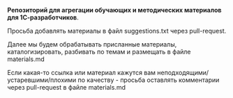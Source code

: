 **Репозиторий для агрегации обучающих и методических материалов для 1С-разработчиков**. 

Просьба добавлять материалы в файл suggestions.txt через pull-request. 

Далее мы будем обрабатывать присланные материалы, каталогизировать, разбивать по темам и размещать в файле materials.md  

Если какая-то ссылка или материал кажутся вам неподходящими/устаревшими/плохими по качеству - просьба оставлять комментарии через pull-request в файле materials.md  

